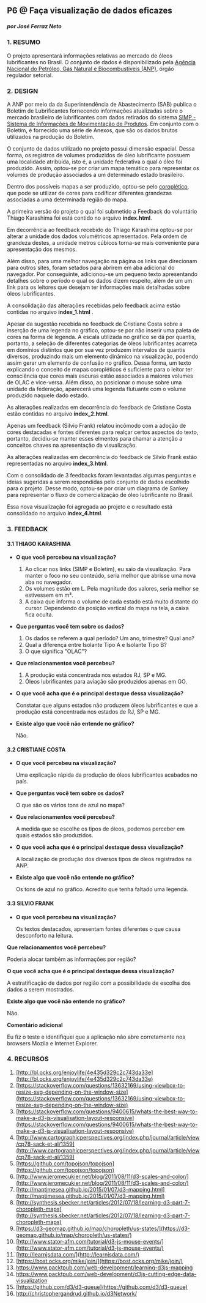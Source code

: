 ## P6 @ Faça visualização de dados eficazes

##### por José Ferraz Neto

### 1. RESUMO

O projeto apresentará informações relativas ao mercado de óleos lubrificantes no Brasil. O conjunto de dados é disponibilizado pela [Agência Nacional do Petróleo, Gás Natural e Biocombustíveis (ANP)](http://www.anp.gov.br/wwwanp/), órgão regulador setorial.

### 2. DESIGN

A ANP por meio da da Superintendência de Abastecimento (SAB) publica o Boletim de Lubrificantes fornecendo informações atualizadas sobre o mercado brasileiro de lubrificantes com dados retirados do sistema [SIMP - Sistema de Informações de Movimentação de Produtos](http://www.anp.gov.br/SITE/EXTRAS/SITE_SIMP/INDEX.asp). Em conjunto com o Boletim, é fornecido uma série de Anexos, que são os dados brutos utilizados na produção do Boletim.

O conjunto de dados utilizado no projeto possui dimensão espacial. Dessa forma, os registros de volumes produzidos de óleo lubrificante possuem uma localidade atribuída, isto é, a unidade federativa o qual o óleo foi produzido. Assim, optou-se por criar um mapa temático para representar os volumes de produção associados a um determinado estado brasileiro.  

Dentro dos possíveis mapas a ser produzido, optou-se pelo [coroplético](https://pt.wikipedia.org/wiki/Mapa_coropl%C3%A9tico), que pode se utilizar de cores para codificar diferentes grandezas associadas a uma determinada região do mapa.

A primeira versão do projeto o qual foi submetido a Feedback do voluntário Thiago Karashima foi está contido no arquivo **index.html**.

Em decorrência ao feedback recebido do Thiago Karashima optou-se por alterar a unidade dos dados volumétricos apresentados. Pela ordem de grandeza destes, a unidade metros cúbicos torna-se mais conveniente para apresentação dos mesmos.

Além disso, para uma melhor navegação na página os links que direcionam para outros sites, foram setados para abrirem em aba adicional do navegador. Por conseguinte, adicionou-se um pequeno texto apresentando detalhes sobre o período o qual os dados dizem respeito, além de um um link para os leitores que desejam ter informações mais detalhadas sobre óleos lubrificantes.

A consolidação das alterações recebidas pelo feedback acima estão contidas no arquivo **index_1.html** .

Apesar da sugestão recebida no feedback de Cristiane Costa sobre a inserção de uma legenda no gráfico, optou-se por não inserir uma paleta de cores na forma de legenda. A escala utilizada no gráfico se dá por quantis, portanto, a seleção de diferentes categorias de óleos lubrificantes acarreta em domínios distintos que por sua vez produzem intervalos de quantis diversos, produzindo mais um elemento dinâmico na visualização, podendo assim gerar um elemento de confusão no gráfico. Dessa forma, um texto explicando o conceito de mapas coropléticos é suficiente para o leitor ter consciência que cores mais escuras estão associados a maiores volumes de OLAC e vice-versa.  Além disso, ao posicionar o mouse sobre uma unidade da federação, aparecerá uma legenda flutuante com o volume produzido naquele dado estado.

As alterações realizadas em decorrência do feedback de Cristiane Costa estão contidas no arquivo **index_2.html**.

Apenas um feedback (Silvio Frank) relatou incômodo com a adoção de cores destacadas e fontes diferentes para realçar certos aspectos do texto, portanto, decidiu-se manter esses elmentos para chamar a atenção a conceitos chaves na apresentação da visualização.

As alterações realizadas em decorrência do feedback de Silvio Frank estão representadas no arquivo **index_3.html**.

Com o consolidado de 3 feedbacks foram levantadas algumas perguntas e ideias sugeridas a serem respondidas pelo conjunto de dados escolhido para o projeto. Desse modo, optou-se por criar um diagrama de Sankey para representar o fluxo de comercialização de óleo lubrificante no Brasil.

Essa nova visualização foi agregada ao projeto e o resultado está consolidado no arquivo **index_4.html**.

### 3. FEEDBACK

#### 3.1 THIAGO KARASHIMA

- **O que você percebeu na visualização?**
  1. Ao clicar nos links (SIMP e Boletim), eu saio da visualização. Para manter o foco no seu conteúdo, seria melhor que abrisse uma nova aba no navegador. 
  2. Os volumes estão em L. Pela magnitude dos valores, seria melhor se estivessem em m³.
  3. A caixa que informa o volume de cada estado está muito distante do cursor. Dependendo da posição vertical do mapa na tela, a caixa fica oculta.


- **Que perguntas você tem sobre os dados?**

  1. Os dados se referem a qual período? Um ano, trimestre? Qual ano?
  2. Qual a diferença entre Isolante Tipo A e Isolante Tipo B?
  3. O que significa "OLAC"?

- **Que relacionamentos você percebeu?**

  1. A produção está concentrada nos estados RJ, SP e MG.
  2. Óleos lubrificantes para aviação são produzidos apenas em GO.

- **O que você acha que é o principal destaque dessa visualização?**

  Constatar que alguns estados não produzem óleos lubrificantes e que a produção está concentrada nos estados de RJ, SP e MG.

- **Existe algo que você não entende no gráfico?**

  Não.


#### **3.2 CRISTIANE COSTA**

- **O que você percebeu na visualização?**

  Uma explicação rápida da produção de óleos lubrificantes acabados no país.

- **Que perguntas você tem sobre os dados?**

  O que são os vários tons de azul no mapa?

- **Que relacionamentos você percebeu?**

  A medida que se escolhe os tipos de óleos, podemos perceber em quais estados são produzidos.

- **O que você acha que é o principal destaque dessa visualização?**

  A localização de produção dos diversos tipos de óleos registrados na ANP.

- **Existe algo que você não entende no gráfico?**

  Os tons de azul no gráfico. Acredito que tenha faltado uma legenda.

#### 3.3 SILVIO FRANK

- **O que você percebeu na visualização?**

  Os textos destacados, apresentam fontes diferentes o que causa desconforto na leitura.


**Que relacionamentos você percebeu?**

Poderia alocar também as informações por região?

**O que você acha que é o principal destaque dessa visualização?**

A estratificação de dados por região com a possibilidade de escolha dos dados a serem mostrados.

**Existe algo que você não entende no gráfico?**

Não.

**Comentário adicional**

Eu fiz o teste e identifiquei que a aplicação não abre corretamente nos browsers  Mozila e Internet Explorer.

### 4. RECURSOS

1. [http://bl.ocks.org/enjoylife/4e435d329c2c743da33e](http://bl.ocks.org/enjoylife/4e435d329c2c743da33e)
2. [https://stackoverflow.com/questions/13632169/using-viewbox-to-resize-svg-depending-on-the-window-size](https://stackoverflow.com/questions/13632169/using-viewbox-to-resize-svg-depending-on-the-window-size)
3. [https://stackoverflow.com/questions/9400615/whats-the-best-way-to-make-a-d3-js-visualisation-layout-responsive](https://stackoverflow.com/questions/9400615/whats-the-best-way-to-make-a-d3-js-visualisation-layout-responsive)
4. [http://www.cartographicperspectives.org/index.php/journal/article/view/cp78-sack-et-al/1359](http://www.cartographicperspectives.org/index.php/journal/article/view/cp78-sack-et-al/1359)
5. [https://github.com/topojson/topojson](https://github.com/topojson/topojson)
6. [http://www.jeromecukier.net/blog/2011/08/11/d3-scales-and-color/](http://www.jeromecukier.net/blog/2011/08/11/d3-scales-and-color/)
7. [http://maptimesea.github.io/2015/01/07/d3-mapping.html](http://maptimesea.github.io/2015/01/07/d3-mapping.html)
8. [http://synthesis.sbecker.net/articles/2012/07/18/learning-d3-part-7-choropleth-maps](http://synthesis.sbecker.net/articles/2012/07/18/learning-d3-part-7-choropleth-maps)
9. [https://d3-geomap.github.io/map/choropleth/us-states/](https://d3-geomap.github.io/map/choropleth/us-states/)
10. [http://www.stator-afm.com/tutorial/d3-js-mouse-events/](http://www.stator-afm.com/tutorial/d3-js-mouse-events/)
11. [http://learnjsdata.com/](http://learnjsdata.com/)
12. [https://bost.ocks.org/mike/join/](https://bost.ocks.org/mike/join/)
13. https://www.packtpub.com/web-development/learning-d3js-mapping
14. https://www.packtpub.com/web-development/d3js-cutting-edge-data-visualization
15. [https://github.com/d3/d3-queue](https://github.com/d3/d3-queue)
16. http://christophergandrud.github.io/d3Network/

